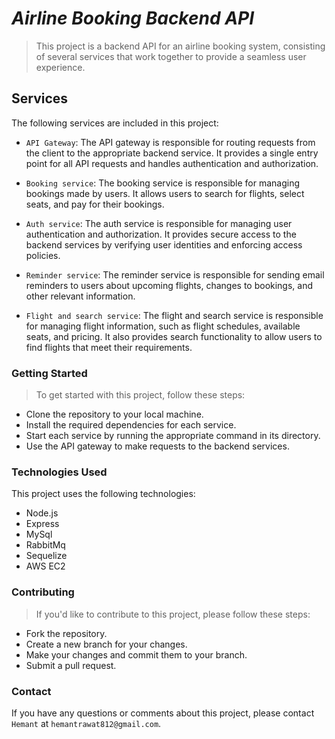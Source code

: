 # ***Airline Booking Backend API***
>This project is a backend API for an airline booking system, consisting of several services that work together to provide a seamless user experience.

## Services
The following services are included in this project:

* `API Gateway`: The API gateway is responsible for routing requests from the client to the appropriate backend service. It provides a single entry point for all API requests and handles authentication and authorization.

* `Booking service`: The booking service is responsible for managing bookings made by users. It allows users to search for flights, select seats, and pay for their bookings.

* `Auth service`: The auth service is responsible for managing user authentication and authorization. It provides secure access to the backend services by verifying user identities and enforcing access policies.

* `Reminder service`: The reminder service is responsible for sending email reminders to users about upcoming flights, changes to bookings, and other relevant information.

* `Flight and search service`: The flight and search service is responsible for managing flight information, such as flight schedules, available seats, and pricing. It also provides search functionality to allow users to find flights that meet their requirements.

### Getting Started
>To get started with this project, follow these steps:

* Clone the repository to your local machine.
* Install the required dependencies for each service.
* Start each service by running the appropriate command in its directory.
* Use the API gateway to make requests to the backend services.

### Technologies Used
This project uses the following technologies:

- Node.js
- Express
- MySql
- RabbitMq
- Sequelize
- AWS EC2

### Contributing
>If you'd like to contribute to this project, please follow these steps:

* Fork the repository.
* Create a new branch for your changes.
* Make your changes and commit them to your branch.
* Submit a pull request.


### Contact
If you have any questions or comments about this project, please contact `Hemant` at `hemantrawat812@gmail.com`.
